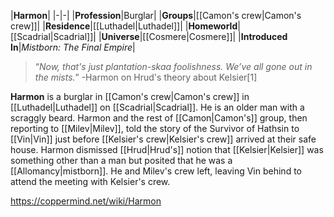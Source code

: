 |**Harmon**|
|-|-|
|**Profession**|Burglar|
|**Groups**|[[Camon's crew\|Camon's crew]]|
|**Residence**|[[Luthadel\|Luthadel]]|
|**Homeworld**|[[Scadrial\|Scadrial]]|
|**Universe**|[[Cosmere\|Cosmere]]|
|**Introduced In**|*Mistborn: The Final Empire*|

>“*Now, that's just plantation-skaa foolishness. We’ve all gone out in the mists.*”
\-Harmon on Hrud's theory about Kelsier[1]


**Harmon** is a burglar in [[Camon's crew\|Camon's crew]] in [[Luthadel\|Luthadel]] on [[Scadrial\|Scadrial]]. He is an older man with a scraggly beard.
Harmon and the rest of [[Camon\|Camon's]] group, then reporting to [[Milev\|Milev]], told the story of the Survivor of Hathsin to [[Vin\|Vin]] just before [[Kelsier's crew\|Kelsier's crew]] arrived at their safe house. Harmon dismissed [[Hrud\|Hrud's]] notion that [[Kelsier\|Kelsier]] was something other than a man but posited that he was a [[Allomancy\|mistborn]]. He and Milev's crew left, leaving Vin behind to attend the meeting with Kelsier's crew.



https://coppermind.net/wiki/Harmon